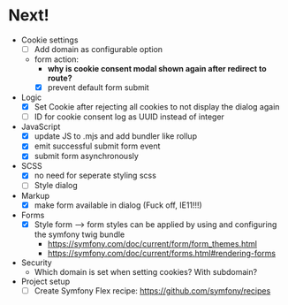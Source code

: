 # Next!
- Cookie settings
  - [ ] Add domain as configurable option
  - form action:
    - **why is cookie consent modal shown again after redirect to route?**
    - [x] prevent default form submit
- Logic
  - [x] Set Cookie after rejecting all cookies to not display the dialog again
  - [ ] ID for cookie consent log as UUID instead of integer
- JavaScript
  - [x] update JS to .mjs and add bundler like rollup
  - [x] emit successful submit form event
  - [x] submit form asynchronously
- SCSS
  - [x] no need for seperate styling scss
  - [ ] Style dialog
- Markup
  - [x] make form available in dialog (Fuck off, IE11!!!)
- Forms
  - [x] Style form --> form styles can be applied by using and configuring the symfony twig bundle
      - https://symfony.com/doc/current/form/form_themes.html
      - https://symfony.com/doc/current/forms.html#rendering-forms
- Security
  - Which domain is set when setting cookies? With subdomain?
- Project setup
  - [ ] Create Symfony Flex recipe: https://github.com/symfony/recipes

